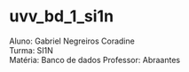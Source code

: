 # uvv_bd_1_si1n
<p>Aluno: Gabriel Negreiros Coradine
<br>Turma: SI1N<br>
Matéria: Banco de dados
Professor: Abraantes</p>
